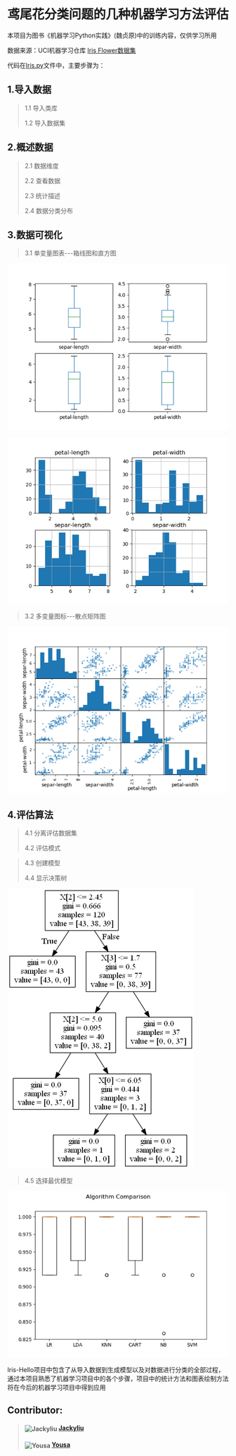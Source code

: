 # 鸢尾花分类问题的几种机器学习方法评估

本项目为图书《机器学习Python实践》(魏贞原)中的训练内容，仅供学习所用

数据来源：UCI机器学习仓库 [Iris Flower数据集](http://archive.ics.uci.edu/ml/datasets/Iris)

代码在[Iris.py](https://github.com/JackyLiu47/Iris-Hello/blob/master/iris.py)文件中，主要步骤为：


## 1.导入数据

>1.1 导入类库
>
>1.2 导入数据集

## 2.概述数据
>2.1 数据维度
>
>2.2 查看数据
>
>2.3 统计描述
>
>2.4 数据分类分布

## 3.数据可视化
>3.1 单变量图表---箱线图和直方图

![boxplot](https://github.com/JackyLiu47/Iris-Hello/blob/master/pic/boxplot.png)

![histogram](https://github.com/JackyLiu47/Iris-Hello/blob/master/pic/histogram.png)
>3.2 多变量图标---散点矩阵图

![scattermatrix](https://github.com/JackyLiu47/Iris-Hello/blob/master/pic/scattermatrix.png)

## 4.评估算法
>4.1 分离评估数据集
>
>4.2 评估模式

>
>4.3 创建模型
>
>4.4 显示决策树

![decisiontree](https://github.com/JackyLiu47/Iris-Hello/blob/master/pic/decisiontree.png)

>4.5 选择最优模型

![comparealgs](https://github.com/JackyLiu47/Iris-Hello/blob/master/pic/algs.png)

Iris-Hello项目中包含了从导入数据到生成模型以及对数据进行分类的全部过程，通过本项目熟悉了机器学习项目中的各个步骤，项目中的统计方法和图表绘制方法将在今后的机器学习项目中得到应用


## Contributor:

>#### <img src="https://avatars0.githubusercontent.com/u/37102431?s=460&v=4" alt="Jackyliu" height="60" width="60" align=center> [Jackyliu](https://github.com/JackyLiu47)
>
>#### <img src="https://avatars3.githubusercontent.com/u/36867771?s=460&v=4" alt="Yousa" height="60" width="60" align=center> [Yousa](https://github.com/yousa2298)
